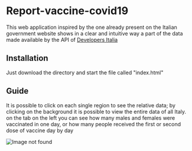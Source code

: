 # Report-vaccine-covid19

This web application inspired by the one already present on the Italian government website shows in a clear and intuitive way a part of the data made available by the API of [Developers Italia](https://github.com/italia)

## Installation

Just download the directory and start the file called "index.html"

## Guide

It is possible to click on each single region to see the relative data; by clicking on the background it is possible to view the entire data of all Italy.
on the tab on the left you can see how many males and females were vaccinated in one day, or how many people received the first or second dose of vaccine day by day

![Image not found](https://lucagiannilivigni.it/assets/img/programs/vaccini.jpg)

